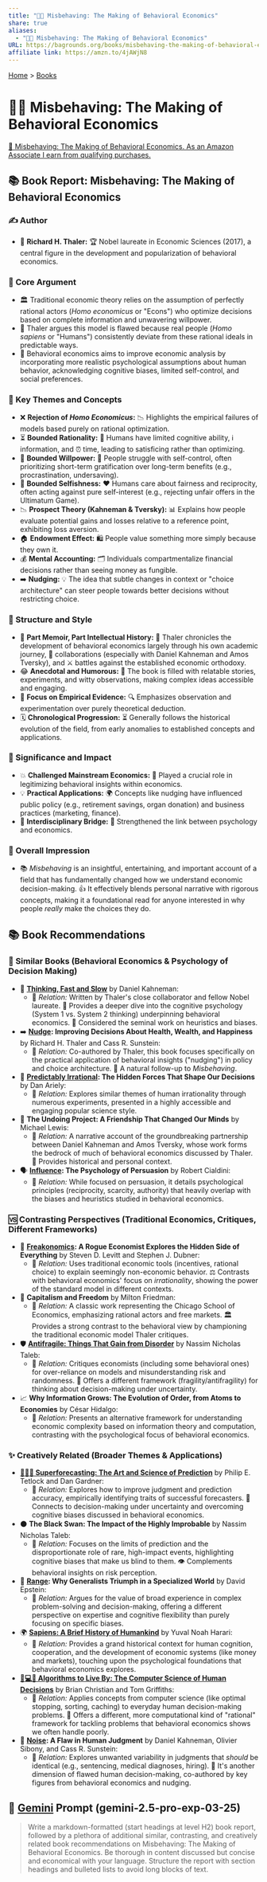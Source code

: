 ```yaml
---
title: "🤔💸 Misbehaving: The Making of Behavioral Economics"
share: true
aliases:
  - "🤔💸 Misbehaving: The Making of Behavioral Economics"
URL: https://bagrounds.org/books/misbehaving-the-making-of-behavioral-economics
affiliate link: https://amzn.to/4jAWjN8
---
```

[Home](../index.md) > [Books](./index.md)  
# 🤔💸 Misbehaving: The Making of Behavioral Economics  
[🛒 Misbehaving: The Making of Behavioral Economics. As an Amazon Associate I earn from qualifying purchases.](https://amzn.to/4jAWjN8)  
  
## 📚 Book Report: Misbehaving: The Making of Behavioral Economics  
  
### ✍️ Author  
  
* 👤 **Richard H. Thaler:** 🏆 Nobel laureate in Economic Sciences (2017), a central figure in the development and popularization of behavioral economics.  
  
### 🎯 Core Argument  
  
* 🏛️ Traditional economic theory relies on the assumption of perfectly rational actors (*Homo economicus* or "Econs") who optimize decisions based on complete information and unwavering willpower.  
* 🤔 Thaler argues this model is flawed because real people (*Homo sapiens* or "Humans") consistently deviate from these rational ideals in predictable ways.  
* 🧠 Behavioral economics aims to improve economic analysis by incorporating more realistic psychological assumptions about human behavior, acknowledging cognitive biases, limited self-control, and social preferences.  
  
### 🔑 Key Themes and Concepts  
  
* ❌ **Rejection of *Homo Economicus*:** 📉 Highlights the empirical failures of models based purely on rational optimization.  
* ⏳ **Bounded Rationality:** 🧠 Humans have limited cognitive ability, ℹ️ information, and ⏰ time, leading to satisficing rather than optimizing.  
* 💪 **Bounded Willpower:** 🙅 People struggle with self-control, often prioritizing short-term gratification over long-term benefits (e.g., procrastination, undersaving).  
* 🤝 **Bounded Selfishness:** ❤️ Humans care about fairness and reciprocity, often acting against pure self-interest (e.g., rejecting unfair offers in the Ultimatum Game).  
* 📉 **Prospect Theory (Kahneman & Tversky):** 📊 Explains how people evaluate potential gains and losses relative to a reference point, exhibiting loss aversion.  
* 🏠 **Endowment Effect:** 🛍️ People value something more simply because they own it.  
* 💰 **Mental Accounting:** 🗂️ Individuals compartmentalize financial decisions rather than seeing money as fungible.  
* ➡️ **Nudging:** 💡 The idea that subtle changes in context or "choice architecture" can steer people towards better decisions without restricting choice.  
  
### 📝 Structure and Style  
  
* 📰 **Part Memoir, Part Intellectual History:** 📖 Thaler chronicles the development of behavioral economics largely through his own academic journey, 🤝 collaborations (especially with Daniel Kahneman and Amos Tversky), and ⚔️ battles against the established economic orthodoxy.  
* 😂 **Anecdotal and Humorous:** 🤣 The book is filled with relatable stories, experiments, and witty observations, making complex ideas accessible and engaging.  
* 🔬 **Focus on Empirical Evidence:** 🔍 Emphasizes observation and experimentation over purely theoretical deduction.  
* 🗓️ **Chronological Progression:** ⏳ Generally follows the historical evolution of the field, from early anomalies to established concepts and applications.  
  
### 🌟 Significance and Impact  
  
* 💥 **Challenged Mainstream Economics:** 🚀 Played a crucial role in legitimizing behavioral insights within economics.  
* 💡 **Practical Applications:** 🌍 Concepts like nudging have influenced public policy (e.g., retirement savings, organ donation) and business practices (marketing, finance).  
* 🌉 **Interdisciplinary Bridge:** 🤝 Strengthened the link between psychology and economics.  
  
### 💭 Overall Impression  
  
* 📚 *Misbehaving* is an insightful, entertaining, and important account of a field that has fundamentally changed how we understand economic decision-making. 👍 It effectively blends personal narrative with rigorous concepts, making it a foundational read for anyone interested in why people *really* make the choices they do.  
  
## 📚 Book Recommendations  
  
### 🤝 Similar Books (Behavioral Economics & Psychology of Decision Making)  
  
* 🧠 **[Thinking, Fast and Slow](./thinking-fast-and-slow.md)** by Daniel Kahneman:  
    * 🔗 *Relation:* Written by Thaler's close collaborator and fellow Nobel laureate. 🔬 Provides a deeper dive into the cognitive psychology (System 1 vs. System 2 thinking) underpinning behavioral economics. 🥇 Considered the seminal work on heuristics and biases.  
* ➡️ **[Nudge](./nudge.md): Improving Decisions About Health, Wealth, and Happiness** by Richard H. Thaler and Cass R. Sunstein:  
    * 🔗 *Relation:* Co-authored by Thaler, this book focuses specifically on the practical application of behavioral insights ("nudging") in policy and choice architecture. 🚀 A natural follow-up to *Misbehaving*.  
* 🤪 **[Predictably Irrational](./predictably-irrational.md): The Hidden Forces That Shape Our Decisions** by Dan Ariely:  
    * 🔗 *Relation:* Explores similar themes of human irrationality through numerous experiments, presented in a highly accessible and engaging popular science style.  
* 👬 **The Undoing Project: A Friendship That Changed Our Minds** by Michael Lewis:  
    * 🔗 *Relation:* A narrative account of the groundbreaking partnership between Daniel Kahneman and Amos Tversky, whose work forms the bedrock of much of behavioral economics discussed by Thaler. 📜 Provides historical and personal context.  
* 🗣️ **[Influence](./influence.md): The Psychology of Persuasion** by Robert Cialdini:  
    * 🔗 *Relation:* While focused on persuasion, it details psychological principles (reciprocity, scarcity, authority) that heavily overlap with the biases and heuristics studied in behavioral economics.  
  
### 🆚 Contrasting Perspectives (Traditional Economics, Critiques, Different Frameworks)  
  
* 🧐 **[Freakonomics](./freakonomics.md): A Rogue Economist Explores the Hidden Side of Everything** by Steven D. Levitt and Stephen J. Dubner:  
    * 🔗 *Relation:* Uses traditional economic tools (incentives, rational choice) to explain seemingly non-economic behavior. ⚖️ Contrasts with behavioral economics' focus on *irrationality*, showing the power of the standard model in different contexts.  
* 🗽 **Capitalism and Freedom** by Milton Friedman:  
    * 🔗 *Relation:* A classic work representing the Chicago School of Economics, emphasizing rational actors and free markets. 🏛️ Provides a strong contrast to the behavioral view by championing the traditional economic model Thaler critiques.  
* 🛡️ **[Antifragile: Things That Gain from Disorder](./antifragile-things-that-gain-from-disorder.md)** by Nassim Nicholas Taleb:  
    * 🔗 *Relation:* Critiques economists (including some behavioral ones) for over-reliance on models and misunderstanding risk and randomness. 🎲 Offers a different framework (fragility/antifragility) for thinking about decision-making under uncertainty.  
* 📈 **Why Information Grows: The Evolution of Order, from Atoms to Economies** by César Hidalgo:  
    * 🔗 *Relation:* Presents an alternative framework for understanding economic complexity based on information theory and computation, contrasting with the psychological focus of behavioral economics.  
  
### ✨ Creatively Related (Broader Themes & Applications)  
  
* **[🔮🎨🔬 Superforecasting: The Art and Science of Prediction](./superforecasting-the-art-and-science-of-prediction.md)** by Philip E. Tetlock and Dan Gardner:  
    * 🔗 *Relation:* Explores how to improve judgment and prediction accuracy, empirically identifying traits of successful forecasters. 🤔 Connects to decision-making under uncertainty and overcoming cognitive biases discussed in behavioral economics.  
* ⚫ **The Black Swan: The Impact of the Highly Improbable** by Nassim Nicholas Taleb:  
    * 🔗 *Relation:* Focuses on the limits of prediction and the disproportionate role of rare, high-impact events, highlighting cognitive biases that make us blind to them. 👁️ Complements behavioral insights on risk perception.  
* 🎯 **[Range](./range.md): Why Generalists Triumph in a Specialized World** by David Epstein:  
    * 🔗 *Relation:* Argues for the value of broad experience in complex problem-solving and decision-making, offering a different perspective on expertise and cognitive flexibility than purely focusing on specific biases.  
* 🌍 **[Sapiens: A Brief History of Humankind](./sapiens-a-brief-history-of-humankind.md)** by Yuval Noah Harari:  
    * 🔗 *Relation:* Provides a grand historical context for human cognition, cooperation, and the development of economic systems (like money and markets), touching upon the psychological foundations that behavioral economics explores.  
* **[🤔💻🧠 Algorithms to Live By: The Computer Science of Human Decisions](./algorithms-to-live-by.md)** by Brian Christian and Tom Griffiths:  
    * 🔗 *Relation:* Applies concepts from computer science (like optimal stopping, sorting, caching) to everyday human decision-making problems. 🤖 Offers a different, more computational kind of "rational" framework for tackling problems that behavioral economics shows we often handle poorly.  
* 📢 **[Noise](./noise.md): A Flaw in Human Judgment** by Daniel Kahneman, Olivier Sibony, and Cass R. Sunstein:  
    * 🔗 *Relation:* Explores unwanted variability in judgments that *should* be identical (e.g., sentencing, medical diagnoses, hiring). 🙉 It's another dimension of flawed human decision-making, co-authored by key figures from behavioral economics and nudging.  
  
## 💬 [Gemini](../software/gemini.md) Prompt (gemini-2.5-pro-exp-03-25)  
> Write a markdown-formatted (start headings at level H2) book report, followed by a plethora of additional similar, contrasting, and creatively related book recommendations on Misbehaving: The Making of Behavioral Economics. Be thorough in content discussed but concise and economical with your language. Structure the report with section headings and bulleted lists to avoid long blocks of text.